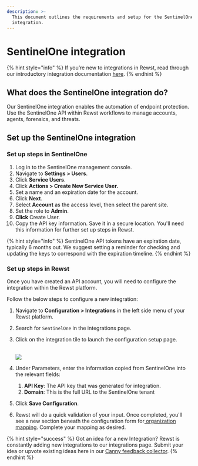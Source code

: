 ```yaml
---
description: >-
  This document outlines the requirements and setup for the SentinelOne
  integration.
---
```


# SentinelOne integration

{% hint style="info" %}
&#x20;If you’re new to integrations in Rewst, read through our introductory integration documentation [here](https://docs.rewst.help/documentation/integrations).
{% endhint %}

## What does the SentinelOne integration do?

Our SentinelOne integration enables the automation of endpoint protection. Use the SentinelOne API within Rewst workflows to manage accounts, agents, forensics, and threats.

## Set up the SentinelOne integration

### Set up steps in SentinelOne

1. Log in to the SentinelOne management console.
2. Navigate to **Settings > Users**.
3. Click **Service Users**.
4. Click **Actions > Create New Service User.**
5. Set a name and an expiration date for the account.
6. Click **Next**.
7. Select **Account** as the access level, then select the parent site.
8. Set the role to **Admin**.
9. **Click** Create User.
10. Copy the API key information. Save it in a secure location. You'll need this information for further set up steps in Rewst.

{% hint style="info" %}
SentinelOne API tokens have an expiration date, typically 6 months out. We suggest setting a reminder for checking and updating the keys to correspond with the expiration timeline.
{% endhint %}

### Set up steps in Rewst

Once you have created an API account, you will need to configure the integration within the Rewst platform.

Follow the below steps to configure a new integration:

1. Navigate to **Configuration > Integrations** in the left side menu of your Rewst platform.
2. Search for `SentinelOne` in the integrations page.
3.  Click on the integration tile to launch the configuration setup page.

    \
    ![](<../../../../../.gitbook/assets/Screenshot 2025-05-06 at 2.53.36 PM.png>)
4. Under Parameters, enter the information copied from SentinelOne into the relevant fields:
   1. **API Key**: The API key that was generated for integration.
   2. **Domain**: This is the full URL to the SentinelOne tenant
5. Click **Save Configuration**.
6. Rewst will do a quick validation of your input. Once completed, you'll see a new section beneath the configuration form for[ organization mapping](https://docs.rewst.help/documentation/integrations#what-is-organization-mapping). Complete your mapping as desired.&#x20;

{% hint style="success" %}
Got an idea for a new Integration? Rewst is constantly adding new integrations to our integrations page. Submit your idea or upvote existing ideas here in our [Canny feedback collector](https://rewst.canny.io/integrations).
{% endhint %}
